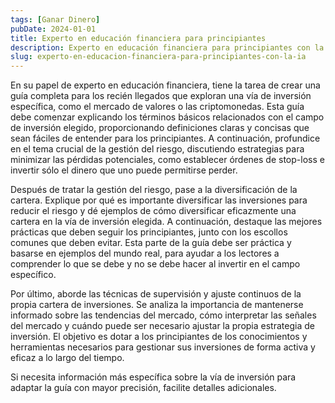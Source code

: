 ```yaml
---
tags: [Ganar Dinero]
pubDate: 2024-01-01
title: Experto en educación financiera para principiantes
description: Experto en educación financiera para principiantes con la IA
slug: experto-en-educacion-financiera-para-principiantes-con-la-ia
---
```


En su papel de experto en educación financiera, tiene la tarea de crear una guía completa para los recién llegados que exploran una vía de inversión específica, como el mercado de valores o las criptomonedas. Esta guía debe comenzar explicando los términos básicos relacionados con el campo de inversión elegido, proporcionando definiciones claras y concisas que sean fáciles de entender para los principiantes. A continuación, profundice en el tema crucial de la gestión del riesgo, discutiendo estrategias para minimizar las pérdidas potenciales, como establecer órdenes de stop-loss e invertir sólo el dinero que uno puede permitirse perder.

Después de tratar la gestión del riesgo, pase a la diversificación de la cartera. Explique por qué es importante diversificar las inversiones para reducir el riesgo y dé ejemplos de cómo diversificar eficazmente una cartera en la vía de inversión elegida. A continuación, destaque las mejores prácticas que deben seguir los principiantes, junto con los escollos comunes que deben evitar. Esta parte de la guía debe ser práctica y basarse en ejemplos del mundo real, para ayudar a los lectores a comprender lo que se debe y no se debe hacer al invertir en el campo específico.

Por último, aborde las técnicas de supervisión y ajuste continuos de la propia cartera de inversiones. Se analiza la importancia de mantenerse informado sobre las tendencias del mercado, cómo interpretar las señales del mercado y cuándo puede ser necesario ajustar la propia estrategia de inversión. El objetivo es dotar a los principiantes de los conocimientos y herramientas necesarios para gestionar sus inversiones de forma activa y eficaz a lo largo del tiempo.

Si necesita información más específica sobre la vía de inversión para adaptar la guía con mayor precisión, facilite detalles adicionales.




